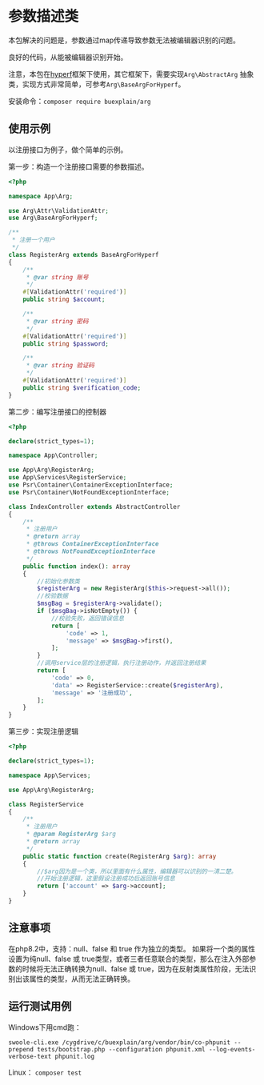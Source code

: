 # 参数描述类

本包解决的问题是，参数通过map传递导致参数无法被编辑器识别的问题。

良好的代码，从能被编辑器识别开始。

注意，本包在[hyperf](https://github.com/hyperf/hyperf)框架下使用，其它框架下，需要实现`Arg\AbstractArg`
抽象类，实现方式非常简单，可参考`Arg\BaseArgForHyperf`。

安装命令：`composer require buexplain/arg`

## 使用示例

以注册接口为例子，做个简单的示例。

第一步：构造一个注册接口需要的参数描述。

```php
<?php

namespace App\Arg;

use Arg\Attr\ValidationAttr;
use Arg\BaseArgForHyperf;

/**
 * 注册一个用户
 */
class RegisterArg extends BaseArgForHyperf
{
    /**
     * @var string 账号
     */
    #[ValidationAttr('required')]
    public string $account;

    /**
     * @var string 密码
     */
    #[ValidationAttr('required')]
    public string $password;

    /**
     * @var string 验证码
     */
    #[ValidationAttr('required')]
    public string $verification_code;
}
```

第二步：编写注册接口的控制器

```php
<?php

declare(strict_types=1);

namespace App\Controller;

use App\Arg\RegisterArg;
use App\Services\RegisterService;
use Psr\Container\ContainerExceptionInterface;
use Psr\Container\NotFoundExceptionInterface;

class IndexController extends AbstractController
{
    /**
     * 注册用户
     * @return array
     * @throws ContainerExceptionInterface
     * @throws NotFoundExceptionInterface
     */
    public function index(): array
    {
        //初始化参数类
        $registerArg = new RegisterArg($this->request->all());
        //校验数据
        $msgBag = $registerArg->validate();
        if ($msgBag->isNotEmpty()) {
            //校验失败，返回错误信息
            return [
                'code' => 1,
                'message' => $msgBag->first(),
            ];
        }
        //调用service层的注册逻辑，执行注册动作，并返回注册结果
        return [
            'code' => 0,
            'data' => RegisterService::create($registerArg),
            'message' => '注册成功',
        ];
    }
}
```

第三步：实现注册逻辑

```php
<?php

declare(strict_types=1);

namespace App\Services;

use App\Arg\RegisterArg;

class RegisterService
{
    /**
     * 注册用户
     * @param RegisterArg $arg
     * @return array
     */
    public static function create(RegisterArg $arg): array
    {
        //$arg因为是一个类，所以里面有什么属性，编辑器可以识别的一清二楚。
        //开始注册逻辑，这里假设注册成功后返回账号信息
        return ['account' => $arg->account];
    }
}
```

## 注意事项

在php8.2中，支持：null、false 和 true 作为独立的类型。
如果将一个类的属性设置为纯null、false 或 true类型，或者三者任意联合的类型，那么在注入外部参数的时候将无法正确转换为null、false
或 true，因为在反射类属性阶段，无法识别出该属性的类型，从而无法正确转换。

## 运行测试用例

Windows下用cmd跑：

`swoole-cli.exe /cygdrive/c/buexplain/arg/vendor/bin/co-phpunit --prepend tests/bootstrap.php --configuration phpunit.xml --log-events-verbose-text phpunit.log`

Linux：
`composer test`

